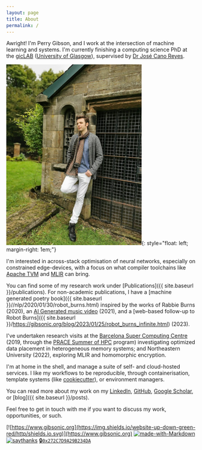 ```yaml
---
layout: page
title: About
permalink: /
---
```


Awright!  I'm Perry Gibson, and I work at the intersection of machine learning and systems.  I'm currently finishing a computing science PhD at the [gicLAB](https://giclab.dcs.gla.ac.uk/) ([University of Glasgow](https://www.gla.ac.uk/schools/computing/)), supervised by [Dr José Cano Reyes](http://www.dcs.gla.ac.uk/~josecr/).

![picture of Perry Gibson](/assets/pg_profile.jpg){: style="float: left; margin-right: 1em;"}

I'm interested in across-stack optimisation of neural networks, especially on constrained edge-devices, with a focus on what compiler toolchains like [Apache TVM](https://tvm.apache.org/) and [MLIR](https://mlir.llvm.org/) can bring.

You can find some of my research work under [Publications]({{ site.baseurl }}/publications).
For non-academic publications, I have a [machine generated poetry book]({{ site.baseurl }}//nlp/2020/01/30/robot_burns.html) inspired by the works of Rabbie Burns (2020), an [AI Generated music video](https://gibsonic.org/side-projects/2021/11/19/music_video.html) (2021), and a [web-based follow-up to Robot Burns]({{ site.baseurl }}/https://gibsonic.org/blog/2023/01/25/robot_burns_infinite.html) (2023).

I've undertaken research visits at the [Barcelona Super Computing Centre](https://www.bsc.es) (2019, through the [PRACE Summer of HPC](https://summerofhpc.prace-ri.eu/perry-gibson/) program) investigating optimized data placement in heterogeneous memory systems; and Northeastern University (2022), exploring MLIR and homomorphic encryption.

I'm at home in the shell, and manage a suite of self- and cloud-hosted services.
I like my workflows to be reproducible, through containerisation, template systems (like [cookiecutter](https://cookiecutter.readthedocs.io/en/stable/)), or environment managers.

You can read more about my work on my [LinkedIn](https://www.linkedin.com/in/perry-gibson/), [GitHub](https://github.com/Wheest), [Google Scholar](https://scholar.google.com/citations?user=Bf-bR_UAAAAJ&hl=en&oi=ao), or [blog]({{ site.baseurl }}/posts).

Feel free to get in touch with me if you want to discuss my work, opportunities, or such.



[![https://www.gibsonic.org](https://img.shields.io/website-up-down-green-red/http/shields.io.svg)](https://www.gibsonic.org)
[![made-with-Markdown](https://img.shields.io/badge/Made%20with-Markdown-1f425f.svg)](http://commonmark.org)
[![saythanks](https://img.shields.io/badge/say-thanks-ff69b4.svg)](https://www.againstmalaria.com/perry-gibson)
[🔒`0x272C7D9A29B234DA`](https://keys.openpgp.org/search?q=0x272C7D9A29B234DA)
